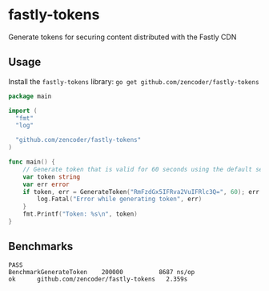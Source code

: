 # fastly-tokens
Generate tokens for securing content distributed with the Fastly CDN

## Usage
Install the ```fastly-tokens``` library:
```go get github.com/zencoder/fastly-tokens```

```go
package main

import (
  "fmt"
  "log"

  "github.com/zencoder/fastly-tokens"
)

func main() {
	// Generate token that is valid for 60 seconds using the default secret
	var token string
	var err error
	if token, err = GenerateToken("RmFzdGx5IFRva2VuIFRlc3Q=", 60); err != nil {
		log.Fatal("Error while generating token", err)
	}
	fmt.Printf("Token: %s\n", token)
}
```

## Benchmarks
```shell
PASS
BenchmarkGenerateToken	  200000	      8687 ns/op
ok  	github.com/zencoder/fastly-tokens	2.359s
```
